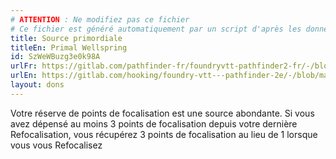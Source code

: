 ```yaml
---
# ATTENTION : Ne modifiez pas ce fichier
# Ce fichier est généré automatiquement par un script d'après les données du module Foundry VTT officiel et de sa traduction
title: Source primordiale
titleEn: Primal Wellspring
id: SzWeWBuzg3e0k98A
urlFr: https://gitlab.com/pathfinder-fr/foundryvtt-pathfinder2-fr/-/blob/master/data/feats/SzWeWBuzg3e0k98A.htm
urlEn: https://gitlab.com/hooking/foundry-vtt---pathfinder-2e/-/blob/master/packs/data/feats.db/primal-wellspring.json
layout: dons
---
```

Votre réserve de points de focalisation est une source abondante. Si vous avez dépensé au moins 3 points de focalisation depuis votre dernière Refocalisation, vous récupérez 3 points de focalisation au lieu de 1 lorsque vous vous Refocalisez
